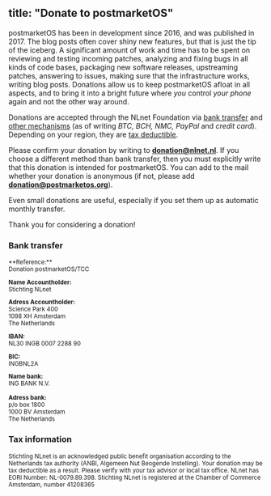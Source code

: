 title: "Donate to postmarketOS"
---
postmarketOS has been in development since 2016, and was published in 2017.
The blog posts often cover shiny new features, but that is just the tip of the
iceberg. A significant amount of work and time has to be spent on reviewing and
testing incoming patches, analyzing and fixing bugs in all kinds of code bases,
packaging new software releases, upstreaming patches, answering to issues,
making sure that the infrastructure works, writing blog posts. Donations allow
us to keep postmarketOS afloat in all aspects, and to bring it into a bright
future where *you* control *your phone* again and not the other way around.

Donations are accepted through the NLnet Foundation via
[bank transfer](#bank-transfer) and
[other mechanisms](https://nlnet.nl/donating/foundation-form.html) (as of
writing *BTC, BCH, NMC, PayPal* and *credit card*). Depending on your region,
they are [tax deductible](#tax-information).

Please confirm your
donation by writing to **donation@nlnet.nl**. If you choose a different
method than bank transfer, then you must explicitly write that this donation
is intended for postmarketOS. You can add to the mail whether your donation is
anonymous (if not, please add **donation@postmarketos.org**).

Even small donations are useful, especially if you set them up as automatic
monthly transfer.

Thank you for considering a donation!

### Bank transfer

<small>
**Reference:**<br>
Donation postmarketOS/TCC

**Name Accountholder:**<br>
Stichting NLnet

**Adress Accountholder:**<br>
Science Park 400<br>
1098 XH Amsterdam<br>
The Netherlands

**IBAN:**<br>
NL30 INGB 0007 2288 90

**BIC:**<br>
INGBNL2A

**Name bank:**<br>
ING BANK N.V.

**Adress bank:**<br>
p/o box 1800<br>
1000 BV  Amsterdam<br>
The Netherlands
</small>

### Tax information
<small>
Stichting NLnet is an acknowledged public benefit organisation according to the
Netherlands tax authority (ANBI, Algemeen Nut Beogende Instelling). Your
donation may be tax deductible as a result. Please verify with your tax advisor
or local tax office. NLnet has EORI Number: NL-0079.89.398. Stichting NLnet is
registered at the Chamber of Commerce Amsterdam, number 41208365
</small>
